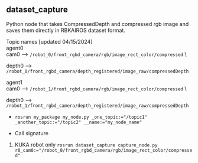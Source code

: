 ## dataset_capture

Python node that takes CompressedDepth and compressed rgb image and saves them directly in RBKAIROS dataset format.

Topic names [updated 04/15/2024] \
agent0 \
cam0 --> ```/robot_0/front_rgbd_camera/rgb/image_rect_color/compressed``` \

depth0 --> ```/robot_0/front_rgbd_camera/depth_registered/image_raw/compressedDepth```

agent1 \
cam0 --> ```/robot_1/front_rgbd_camera/rgb/image_rect_color/compressed``` \

depth0 --> ```/robot_1/front_rgbd_camera/depth_registered/image_raw/compressedDepth```

* ```rosrun my_package my_node.py _one_topic:="/topic1" _another_topic:="/topic2" __name:="my_node_name"```

* Call signature

1. KUKA robot only
```rosrun dataset_capture capture_node.py r0_cam0:="/robot_0/front_rgbd_camera/rgb/image_rect_color/compressed"```
